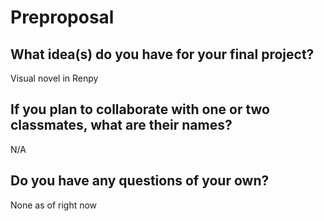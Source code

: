 # Preproposal

## What idea(s) do you have for your final project?

Visual novel in Renpy

## If you plan to collaborate with one or two classmates, what are their names?

N/A

## Do you have any questions of your own?

None as of right now 
